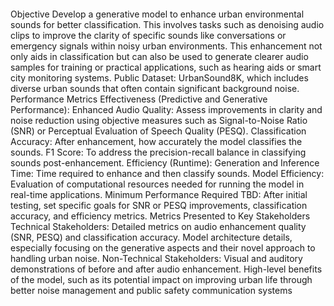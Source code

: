 <pre></pre>
Objective
Develop a generative model to enhance urban environmental sounds for better classification. This involves tasks such as denoising audio clips to improve the clarity of specific sounds like conversations or emergency signals within noisy urban environments. This enhancement not only aids in classification but can also be used to generate clearer audio samples for training or practical applications, such as hearing aids or smart city monitoring systems.
Public Dataset: UrbanSound8K, which includes diverse urban sounds that often contain significant background noise.
Performance Metrics
Effectiveness (Predictive and Generative Performance):
Enhanced Audio Quality: Assess improvements in clarity and noise reduction using objective measures such as Signal-to-Noise Ratio (SNR) or Perceptual Evaluation of Speech Quality (PESQ).
Classification Accuracy: After enhancement, how accurately the model classifies the sounds.
F1 Score: To address the precision-recall balance in classifying sounds post-enhancement.
Efficiency (Runtime):
Generation and Inference Time: Time required to enhance and then classify sounds.
Model Efficiency: Evaluation of computational resources needed for running the model in real-time applications.
Minimum Performance Required
TBD: After initial testing, set specific goals for SNR or PESQ improvements, classification accuracy, and efficiency metrics.
Metrics Presented to Key Stakeholders
Technical Stakeholders:
Detailed metrics on audio enhancement quality (SNR, PESQ) and classification accuracy.
Model architecture details, especially focusing on the generative aspects and their novel approach to handling urban noise.
Non-Technical Stakeholders:
Visual and auditory demonstrations of before and after audio enhancement.
High-level benefits of the model, such as its potential impact on improving urban life through better noise management and public safety communication systems
</pre>
